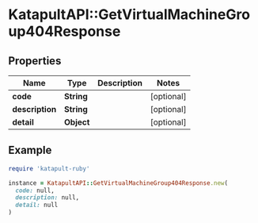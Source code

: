 # KatapultAPI::GetVirtualMachineGroup404Response

## Properties

| Name | Type | Description | Notes |
| ---- | ---- | ----------- | ----- |
| **code** | **String** |  | [optional] |
| **description** | **String** |  | [optional] |
| **detail** | **Object** |  | [optional] |

## Example

```ruby
require 'katapult-ruby'

instance = KatapultAPI::GetVirtualMachineGroup404Response.new(
  code: null,
  description: null,
  detail: null
)
```

